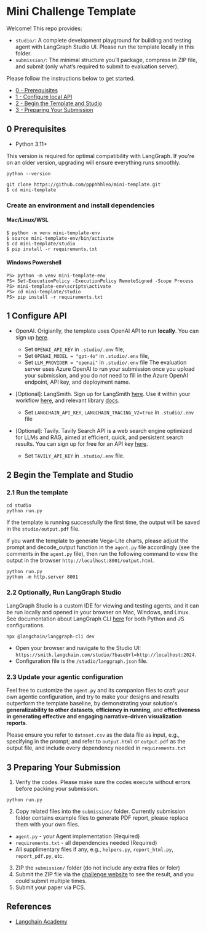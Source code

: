 # Mini Challenge Template

Welcome! This repo provides: 

* `studio/`: A complete development playground for building and testing agent with LangGraph Studio UI. Please run the template locally in this folder. 
* `submission/`: The minimal structure you’ll package, compress in ZIP file, and submit (only what’s required to submit to evaluation server).

Please follow the instructions below to get started.
- [0 - Prerequisites](#0-prerequisites)
- [1 - Configure local API](#1-configure-api)
- [2 - Begin the Template and Studio](#2-begin-the-template-and-studio)
- [3 - Preparing Your Submission](#3-preparing-your-submission)

## 0 Prerequisites

- Python 3.11+

This version is required for optimal compatibility with LangGraph. If you're on an older version, upgrading will ensure everything runs smoothly.
```
python --version
```
```
git clone https://github.com/ppphhhleo/mini-template.git
$ cd mini-template
```

### Create an environment and install dependencies
#### Mac/Linux/WSL
```
$ python -m venv mini-template-env
$ source mini-template-env/bin/activate
$ cd mini-template/studio
$ pip install -r requirements.txt
```
#### Windows Powershell
```
PS> python -m venv mini-template-env
PS> Set-ExecutionPolicy -ExecutionPolicy RemoteSigned -Scope Process
PS> mini-template-env\scripts\activate
PS> cd mini-template/studio
PS> pip install -r requirements.txt
```

## 1 Configure API 
* OpenAI. Origianlly, the template uses OpenAI API to run **locally**. You can sign up [here](https://openai.com/index/openai-api/). 
    * Set `OPENAI_API_KEY` in `.studio/.env` file,
    * Set `OPENAI_MODEL = "gpt-4o"` in `.studio/.env` file,
    * Set `LLM_PROVIDER = "openai"` in `.studio/.env` file
    The evaluation server uses Azure OpenAI to run your submission once you upload your submission, and you do *not* need to fill in the Azure OpenAI endpoint, API key, and deployment name.

* [Optional]: LangSmith. Sign up for LangSmith [here](https://smith.langchain.com/). Use it within your workflow [here](https://www.langchain.com/langsmith), and relevant library [docs](https://docs.smith.langchain.com/).
    *    Set `LANGCHAIN_API_KEY`, `LANGCHAIN_TRACING_V2=true` in `.studio/.env` file 

* [Optional]: Tavily. Tavily Search API is a web search engine optimized for LLMs and RAG, aimed at efficient, 
quick, and persistent search results. You can sign up for free for an API key [here](https://tavily.com/). 
    *   Set `TAVILY_API_KEY` in `.studio/.env` file. 

<!-- * Azure OpenAI. We provide a remote Azure LLM provider for free testing, and you can reach out to Pan Hao to get the AZURE_OPENAI_API_KEY and set the following environment variables:
```
export LLM_PROVIDER=azure
export AZURE_OPENAI_ENDPOINT=https://eval-models.openai.azure.com/
export AZURE_OPENAI_API_KEY=api_key
export AZURE_OPENAI_DEPLOYMENT=gpt-4o
``` -->


## 2 Begin the Template and Studio

### 2.1 Run the template 

```
cd studio
python run.py
```

If the template is running successfully the first time, the output will be saved in the `studio/output.pdf` file. 

If you want the template to generate Vega-Lite charts, please adjust the prompt and decode_output function in the `agent.py` file accordingly (see the comments in the `agent.py` file), then run the following command to view the output in the browser `http://localhost:8001/output.html`.

```
python run.py
python -m http.server 8001
```


### 2.2 Optionally, Run LangGraph Studio 
LangGraph Studio is a custom IDE for viewing and testing agents, and it can be run locally and opened in your browser on Mac, Windows, and Linux.
See documentation about LangGraph CLI [here](https://langchain-ai.github.io/langgraph/cloud/reference/cli/) for both Python and JS configurations.

```
npx @langchain/langgraph-cli dev
```
* Open your browser and navigate to the Studio UI: `https://smith.langchain.com/studio/?baseUrl=http://localhost:2024`.
* Configuration file is the `/studio/langgraph.json` file.

### 2.3 Update your agentic configuration

Feel free to customize the `agent.py` and its companion files to craft your own agentic configuration, and try to make your designs and results outperform the template baseline, by demonstrating your solution's **generalizability to other datasets**, **efficiency in running**, and **effectiveness in generating effective and engaging narrative-driven visualization reports**.

Please ensure you refer to `dataset.csv` as the data file as input, e.g., specifying in the prompt; and refer to `output.html` or `output.pdf` as the output file, and include every dependency needed in `requirements.txt`


## 3 Preparing Your Submission

1. Verify the codes. Please make sure the codes execute without errors before packing your submission.

```
python run.py
```


2. Copy related files into the `submission/` folder. Currently submission folder contains example files to generate PDF report, please replace them with your own files.
* `agent.py` - your Agent implementation (Required)
* `requirements.txt` - all dependencies needed  (Required)
* All supplimentary files if any, e.g., `helpers.py`, `report_html.py`, `report_pdf.py`, etc.

3. ZIP the `submission/` folder (do not include any extra files or foler)
4. Submit the ZIP file via the [challenge website](https://purple-glacier-014f19d1e.6.azurestaticapps.net/) to see the result, and you could submit multiple times.
5. Submit your paper via PCS. 


## References
- [Langchain Academy](https://github.com/langchain-ai/langchain-academy)